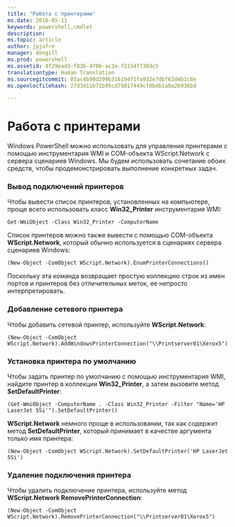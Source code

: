 ```yaml
---
title: "Работа с принтерами"
ms.date: 2016-05-11
keywords: powershell,cmdlet
description: 
ms.topic: article
author: jpjofre
manager: dongill
ms.prod: powershell
ms.assetid: 4f29ead3-f83b-4706-ac3e-f2154ff38dc5
translationtype: Human Translation
ms.sourcegitcommit: 03ac4b90d299b316194f1fa932e7dbf62d4b1c8e
ms.openlocfilehash: 27d3d11b71b95cd79817449cf8bdb1a0a26936bd

---
```


# Работа с принтерами
Windows PowerShell можно использовать для управления принтерами с помощью инструментария WMI и COM-объекта WScript.Network с сервера сценариев Windows. Мы будем использовать сочетание обоих средств, чтобы продемонстрировать выполнение конкретных задач.

### Вывод подключений принтеров
Чтобы вывести список принтеров, установленных на компьютере, проще всего использовать класс **Win32\_Printer** инструментария WMI:

```
Get-WmiObject -Class Win32_Printer -ComputerName
```

Список принтеров можно также вывести с помощью COM-объекта **WScript.Network**, который обычно используется в сценариях сервера сценариев Windows:

```
(New-Object -ComObject WScript.Network).EnumPrinterConnections()
```

Поскольку эта команда возвращает простую коллекцию строк из имен портов и принтеров без отличительных меток, ее непросто интерпретировать.

### Добавление сетевого принтера
Чтобы добавить сетевой принтер, используйте **WScript.Network**:

```
(New-Object -ComObject WScript.Network).AddWindowsPrinterConnection("\\Printserver01\Xerox5")
```

### Установка принтера по умолчанию
Чтобы задать принтер по умолчанию с помощью инструментария WMI, найдите принтер в коллекции **Win32\_Printer**, а затем вызовите метод **SetDefaultPrinter**:

```
(Get-WmiObject -ComputerName . -Class Win32_Printer -Filter "Name='HP LaserJet 5Si'").SetDefaultPrinter()
```

**WScript.Network** немного проще в использовании, так как содержит метод **SetDefaultPrinter**, который принимает в качестве аргумента только имя принтера:

```
(New-Object -ComObject WScript.Network).SetDefaultPrinter('HP LaserJet 5Si')
```

### Удаление подключения принтера
Чтобы удалить подключение принтера, используйте метод **WScript.Network RemovePrinterConnection**:

```
(New-Object -ComObject WScript.Network).RemovePrinterConnection("\\Printserver01\Xerox5")
```




<!--HONumber=Jun16_HO4-->


